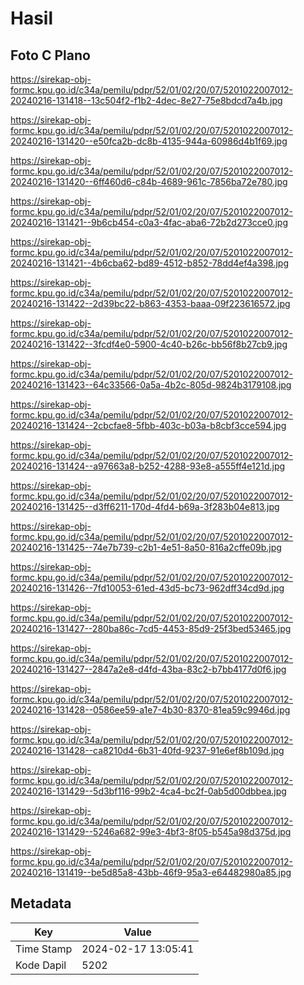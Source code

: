 # Hasil

## Foto C Plano

https://sirekap-obj-formc.kpu.go.id/c34a/pemilu/pdpr/52/01/02/20/07/5201022007012-20240216-131418--13c504f2-f1b2-4dec-8e27-75e8bdcd7a4b.jpg

https://sirekap-obj-formc.kpu.go.id/c34a/pemilu/pdpr/52/01/02/20/07/5201022007012-20240216-131420--e50fca2b-dc8b-4135-944a-60986d4b1f69.jpg

https://sirekap-obj-formc.kpu.go.id/c34a/pemilu/pdpr/52/01/02/20/07/5201022007012-20240216-131420--6ff460d6-c84b-4689-961c-7856ba72e780.jpg

https://sirekap-obj-formc.kpu.go.id/c34a/pemilu/pdpr/52/01/02/20/07/5201022007012-20240216-131421--9b6cb454-c0a3-4fac-aba6-72b2d273cce0.jpg

https://sirekap-obj-formc.kpu.go.id/c34a/pemilu/pdpr/52/01/02/20/07/5201022007012-20240216-131421--4b6cba62-bd89-4512-b852-78dd4ef4a398.jpg

https://sirekap-obj-formc.kpu.go.id/c34a/pemilu/pdpr/52/01/02/20/07/5201022007012-20240216-131422--2d39bc22-b863-4353-baaa-09f223616572.jpg

https://sirekap-obj-formc.kpu.go.id/c34a/pemilu/pdpr/52/01/02/20/07/5201022007012-20240216-131422--3fcdf4e0-5900-4c40-b26c-bb56f8b27cb9.jpg

https://sirekap-obj-formc.kpu.go.id/c34a/pemilu/pdpr/52/01/02/20/07/5201022007012-20240216-131423--64c33566-0a5a-4b2c-805d-9824b3179108.jpg

https://sirekap-obj-formc.kpu.go.id/c34a/pemilu/pdpr/52/01/02/20/07/5201022007012-20240216-131424--2cbcfae8-5fbb-403c-b03a-b8cbf3cce594.jpg

https://sirekap-obj-formc.kpu.go.id/c34a/pemilu/pdpr/52/01/02/20/07/5201022007012-20240216-131424--a97663a8-b252-4288-93e8-a555ff4e121d.jpg

https://sirekap-obj-formc.kpu.go.id/c34a/pemilu/pdpr/52/01/02/20/07/5201022007012-20240216-131425--d3ff6211-170d-4fd4-b69a-3f283b04e813.jpg

https://sirekap-obj-formc.kpu.go.id/c34a/pemilu/pdpr/52/01/02/20/07/5201022007012-20240216-131425--74e7b739-c2b1-4e51-8a50-816a2cffe09b.jpg

https://sirekap-obj-formc.kpu.go.id/c34a/pemilu/pdpr/52/01/02/20/07/5201022007012-20240216-131426--7fd10053-61ed-43d5-bc73-962dff34cd9d.jpg

https://sirekap-obj-formc.kpu.go.id/c34a/pemilu/pdpr/52/01/02/20/07/5201022007012-20240216-131427--280ba86c-7cd5-4453-85d9-25f3bed53465.jpg

https://sirekap-obj-formc.kpu.go.id/c34a/pemilu/pdpr/52/01/02/20/07/5201022007012-20240216-131427--2847a2e8-d4fd-43ba-83c2-b7bb4177d0f6.jpg

https://sirekap-obj-formc.kpu.go.id/c34a/pemilu/pdpr/52/01/02/20/07/5201022007012-20240216-131428--0586ee59-a1e7-4b30-8370-81ea59c9946d.jpg

https://sirekap-obj-formc.kpu.go.id/c34a/pemilu/pdpr/52/01/02/20/07/5201022007012-20240216-131428--ca8210d4-6b31-40fd-9237-91e6ef8b109d.jpg

https://sirekap-obj-formc.kpu.go.id/c34a/pemilu/pdpr/52/01/02/20/07/5201022007012-20240216-131429--5d3bf116-99b2-4ca4-bc2f-0ab5d00dbbea.jpg

https://sirekap-obj-formc.kpu.go.id/c34a/pemilu/pdpr/52/01/02/20/07/5201022007012-20240216-131429--5246a682-99e3-4bf3-8f05-b545a98d375d.jpg

https://sirekap-obj-formc.kpu.go.id/c34a/pemilu/pdpr/52/01/02/20/07/5201022007012-20240216-131419--be5d85a8-43bb-46f9-95a3-e64482980a85.jpg


## Metadata

| Key        | Value               |
| ---------- | ------------------- |
| Time Stamp | 2024-02-17 13:05:41 |
| Kode Dapil | 5202                |




